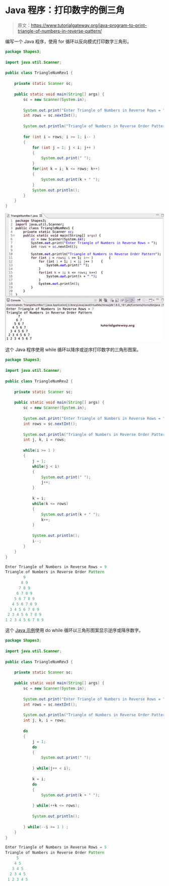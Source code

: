 # Java 程序：打印数字的倒三角

> 原文：<https://www.tutorialgateway.org/java-program-to-print-triangle-of-numbers-in-reverse-pattern/>

编写一个 Java 程序，使用 for 循环以反向模式打印数字三角形。

```java
package Shapes3;

import java.util.Scanner;

public class TriangleNumRev1 {

	private static Scanner sc;

	public static void main(String[] args) {
		sc = new Scanner(System.in);

		System.out.print("Enter Triangle of Numbers in Reverse Rows = ");
		int rows = sc.nextInt();

		System.out.println("Triangle of Numbers in Reverse Order Pattern");

		for (int i = rows; i >= 1; i-- ) 
		{
			for (int j = 1; j < i; j++ ) 
			{
				System.out.print(" ");
			}
			for(int k = i; k <= rows; k++) 
			{
				System.out.print(k + " ");
			}
			System.out.println();
		}
	}
}
```

![Java Program to Print Triangle of Numbers in Reverse Pattern](img/fa1f47662a43b9f878e153e54ec99973.png)

这个 Java 程序使用 while 循环以降序或逆序打印数字的三角形图案。

```java
package Shapes3;

import java.util.Scanner;

public class TriangleNumRev2 {

	private static Scanner sc;

	public static void main(String[] args) {
		sc = new Scanner(System.in);

		System.out.print("Enter Triangle of Numbers in Reverse Rows = ");
		int rows = sc.nextInt();

		System.out.println("Triangle of Numbers in Reverse Order Pattern");
		int j, k, i = rows;

		while(i >= 1 ) 
		{
			j = 1; 
			while(j < i) 
			{
				System.out.print(" ");
				j++;
			}

			k = i;
			while(k <= rows) 
			{
				System.out.print(k + " ");
				k++;
			}

			System.out.println();
			i--;
		}
	}
}
```

```java
Enter Triangle of Numbers in Reverse Rows = 9
Triangle of Numbers in Reverse Order Pattern
        9 
       8 9 
      7 8 9 
     6 7 8 9 
    5 6 7 8 9 
   4 5 6 7 8 9 
  3 4 5 6 7 8 9 
 2 3 4 5 6 7 8 9 
1 2 3 4 5 6 7 8 9 
```

这个 [Java 示例](https://www.tutorialgateway.org/learn-java-programs/)使用 do while 循环以三角形图案显示逆序或降序数字。

```java
package Shapes3;

import java.util.Scanner;

public class TriangleNumRev3 {

	private static Scanner sc;

	public static void main(String[] args) {
		sc = new Scanner(System.in);

		System.out.print("Enter Triangle of Numbers in Reverse Rows = ");
		int rows = sc.nextInt();

		System.out.println("Triangle of Numbers in Reverse Order Pattern");
		int j, k, i = rows;

		do
		{
			j = 1; 
			do 
			{
				System.out.print(" ");

			} while(j++ < i);

			k = i;
			do 
			{
				System.out.print(k + " ");

			} while(++k <= rows);

			System.out.println();

		} while(--i >= 1 ) ;
	}
}
```

```java
Enter Triangle of Numbers in Reverse Rows = 5
Triangle of Numbers in Reverse Order Pattern
     5 
    4 5 
   3 4 5 
  2 3 4 5 
 1 2 3 4 5 
```